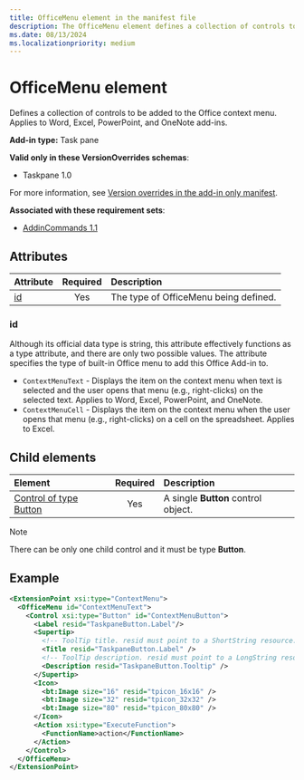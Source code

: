 ```yaml
---
title: OfficeMenu element in the manifest file
description: The OfficeMenu element defines a collection of controls to be added to the Office context menu.
ms.date: 08/13/2024
ms.localizationpriority: medium
---
```


# OfficeMenu element

Defines a collection of controls to be added to the Office context menu. Applies to Word, Excel, PowerPoint, and OneNote add-ins.

**Add-in type:** Task pane

**Valid only in these VersionOverrides schemas**:

- Taskpane 1.0

For more information, see [Version overrides in the add-in only manifest](/office/dev/add-ins/develop/xml-manifest-overview#version-overrides-in-the-manifest).

**Associated with these requirement sets**:

- [AddinCommands 1.1](../requirement-sets/common/add-in-commands-requirement-sets.md)

## Attributes

| Attribute            | Required | Description                          |
|:---------------------|:--------:|:-------------------------------------|
| [id](#id) | Yes      | The type of OfficeMenu being defined.|

### id

Although its official data type is string, this attribute effectively functions as a type attribute, and there are only two possible values. The attribute specifies the type of built-in Office menu to add this Office Add-in to.

- `ContextMenuText` - Displays the item on the context menu when text is selected and the user opens that menu (e.g., right-clicks) on the selected text. Applies to Word, Excel, PowerPoint, and OneNote.
- `ContextMenuCell` - Displays the item on the context menu when the user opens that menu (e.g., right-clicks) on a cell on the spreadsheet. Applies to Excel.


## Child elements

|  Element |  Required  |  Description  |
|:-----|:-----:|:-----|
|  [Control of type Button](control-button.md)    | Yes |  A single **Button** control object.  |

> [!NOTE]
> There can be only one child control and it must be type **Button**.

## Example

```xml
<ExtensionPoint xsi:type="ContextMenu">
  <OfficeMenu id="ContextMenuText">
    <Control xsi:type="Button" id="ContextMenuButton">
      <Label resid="TaskpaneButton.Label"/>
      <Supertip>
        <!-- ToolTip title. resid must point to a ShortString resource. -->
        <Title resid="TaskpaneButton.Label" />
        <!-- ToolTip description. resid must point to a LongString resource. -->
        <Description resid="TaskpaneButton.Tooltip" />
      </Supertip>
      <Icon>
        <bt:Image size="16" resid="tpicon_16x16" />
        <bt:Image size="32" resid="tpicon_32x32" />
        <bt:Image size="80" resid="tpicon_80x80" />
      </Icon>
      <Action xsi:type="ExecuteFunction">
        <FunctionName>action</FunctionName>
      </Action>
    </Control>
  </OfficeMenu>
</ExtensionPoint>
```

